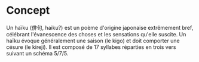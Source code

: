 # Concept

Un haïku (俳句, haiku?) est un poème d'origine japonaise extrêmement bref, célébrant l'évanescence des choses et les sensations qu'elle suscite. Un haïku évoque généralement une saison (le kigo) et doit comporter une césure (le kireji). Il est composé de 17 syllabes réparties en trois vers suivant un schéma 5/7/5.
